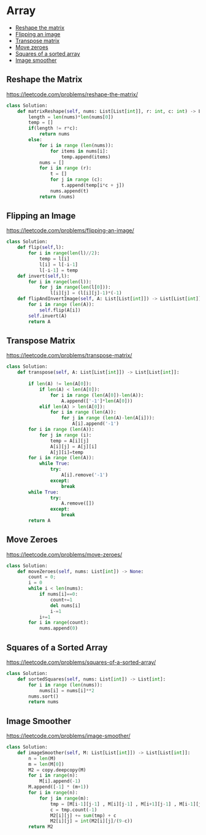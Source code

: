 # Array

+ [Reshape the matrix](#reshape-the-matrix)
+ [Flipping an image](#flipping-an-image)
+ [Transpose matrix](#transpose-matrix)
+ [Move zeroes](#move-zeroes)
+ [Squares of a sorted array](#squares-of-a-sorted-array)
+ [Image smoother](#image-smoother)

## Reshape the Matrix

https://leetcode.com/problems/reshape-the-matrix/

```python
class Solution:
    def matrixReshape(self, nums: List[List[int]], r: int, c: int) -> List[List[int]]:
        length = len(nums)*len(nums[0])
        temp = []
        if(length != r*c):
            return nums
        else:
            for i in range (len(nums)):
                for items in nums[i]:
                    temp.append(items)
            nums = []
            for i in range (r):
                t = []
                for j in range (c):
                    t.append(temp[i*c + j])
                nums.append(t)
            return (nums)
```

## Flipping an Image

https://leetcode.com/problems/flipping-an-image/

```python
class Solution:
    def flip(self,l):
        for i in range(len(l)//2):
            temp = l[i]
            l[i] = l[-i-1]
            l[-i-1] = temp
    def invert(self,l):
        for i in range(len(l)):
            for j in range(len(l[0])):
                l[i][j] = (l[i][j]-1)*(-1)
    def flipAndInvertImage(self, A: List[List[int]]) -> List[List[int]]:
        for i in range (len(A)):
            self.flip(A[i])
        self.invert(A)
        return A
```

## Transpose Matrix

https://leetcode.com/problems/transpose-matrix/

```python
class Solution:
    def transpose(self, A: List[List[int]]) -> List[List[int]]:
        
        if len(A) != len(A[0]):
            if len(A) < len(A[0]):
                for i in range (len(A[0])-len(A)):
                    A.append(['-1']*len(A[0]))
            elif len(A) > len(A[0]):
                for i in range (len(A)):
                    for j in range (len(A)-len(A[i])):
                        A[i].append('-1')
        for i in range (len(A)):
            for j in range (i):
                temp = A[i][j]
                A[i][j] = A[j][i]
                A[j][i]=temp
        for i in range (len(A)):
            while True:
                try:
                    A[i].remove('-1')
                except:
                    break
        while True:
                try:
                    A.remove([])
                except:
                    break
        return A
```

## Move Zeroes

https://leetcode.com/problems/move-zeroes/

```python
class Solution:
    def moveZeroes(self, nums: List[int]) -> None:
        count = 0;
        i = 0
        while i < len(nums):
            if nums[i]==0:
                count+=1
                del nums[i]
                i-=1
            i+=1
        for i in range(count):
            nums.append(0)
```

## Squares of a Sorted Array

https://leetcode.com/problems/squares-of-a-sorted-array/

```python
class Solution:
    def sortedSquares(self, nums: List[int]) -> List[int]:
        for i in range (len(nums)):
            nums[i] = nums[i]**2
        nums.sort()
        return nums
```

## Image Smoother

https://leetcode.com/problems/image-smoother/

```python
class Solution:
    def imageSmoother(self, M: List[List[int]]) -> List[List[int]]:
        n = len(M)
        m = len(M[0])
        M2 = copy.deepcopy(M)
        for i in range(n):
            M[i].append(-1)
        M.append([-1] * (m+1))
        for i in range(n):
            for j in range(m):
                tmp = [M[i-1][j-1] , M[i][j-1] , M[i+1][j-1] , M[i-1][j] , M[i+1][j] , M[i-1][j+1] , M[i][j+1] , M[i+1][j+1]]
                c = tmp.count(-1)
                M2[i][j] += sum(tmp) + c
                M2[i][j] = int(M2[i][j]/(9-c))
        return M2
```